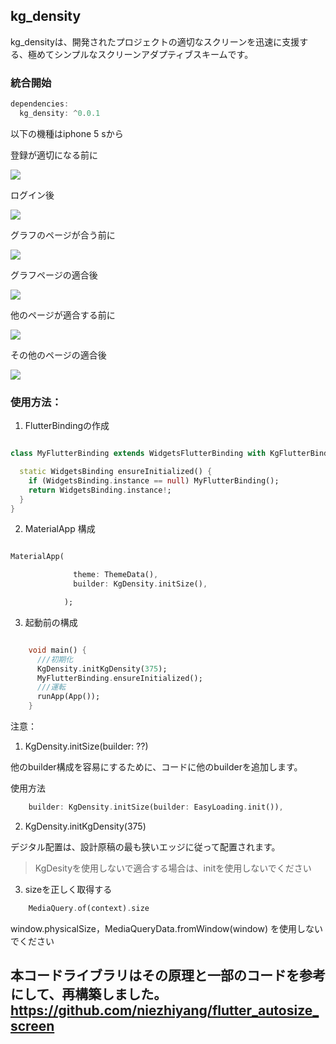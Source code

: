 ## kg_density

kg_densityは、開発されたプロジェクトの適切なスクリーンを迅速に支援する、極めてシンプルなスクリーンアダプティブスキームです。

### 統合開始

```dart
dependencies:
  kg_density: ^0.0.1
```

以下の機種はiphone 5 sから

登録が適切になる前に

![](https://github.com/smartbackme/KgDensity/blob/main/art/img5.jpg)

ログイン後

![](https://github.com/smartbackme/KgDensity/blob/main/art/img4.jpg)

グラフのページが合う前に

![](https://github.com/smartbackme/KgDensity/blob/main/art/img6.jpg)

グラフページの適合後

![](https://github.com/smartbackme/KgDensity/blob/main/art/img2.jpg)

他のページが適合する前に

![](https://github.com/smartbackme/KgDensity/blob/main/art/img1.jpg)

その他のページの適合後

![](https://github.com/smartbackme/KgDensity/blob/main/art/img3.jpg)


### 使用方法：

1.  FlutterBindingの作成

```dart

class MyFlutterBinding extends WidgetsFlutterBinding with KgFlutterBinding {

  static WidgetsBinding ensureInitialized() {
    if (WidgetsBinding.instance == null) MyFlutterBinding();
    return WidgetsBinding.instance!;
  }
}

```

2. MaterialApp 構成

```dart

MaterialApp(

              theme: ThemeData(),
              builder: KgDensity.initSize(),

            );

```


3. 起動前の構成

```dart

    void main() {
      ///初期化
      KgDensity.initKgDensity(375);
      MyFlutterBinding.ensureInitialized();
      ///運転
      runApp(App());
    }

```

注意：

1. KgDensity.initSize(builder: ??)

他のbuilder構成を容易にするために、コードに他のbuilderを追加します。

使用方法


```dart
    builder: KgDensity.initSize(builder: EasyLoading.init()),

```

2. KgDensity.initKgDensity(375)

デジタル配置は、設計原稿の最も狭いエッジに従って配置されます。

> KgDesityを使用しないで適合する場合は、initを使用しないでください



3. sizeを正しく取得する

```dart
    MediaQuery.of(context).size

```

 window.physicalSize，MediaQueryData.fromWindow(window) を使用しないでください


## 本コードライブラリはその原理と一部のコードを参考にして、再構築しました。 https://github.com/niezhiyang/flutter_autosize_screen